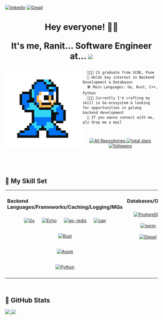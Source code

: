 [![linkedin](https://img.shields.io/badge/linkedin-informational?style=for-the-badge&logo=linkedin&logoColor=white)](https://www.linkedin.com/in/ranit-biswas/)
[![Gmail](https://img.shields.io/badge/gmail-DB4437?style=for-the-badge&logo=gmail&logoColor=white)](mailto:ranitbiswas.cs@gmail.com)

<div>
  <h1 align="center">
    Hey everyone! 👋🏻<br>
    <p>
      It's me, Ranit... Software Engineer at...  <img src="https://www.incedoinc.com/wp-content/uploads/incedo-logo.png" width=200 />
    </p>
  </h1>
</div>

<img src="./media/ranit-hero.gif" align="left" />

```
  👨🏻‍🎓 CS graduate from SCOE, Pune
  🚀 Holds key interest in Backend Development & Databases
  🛠️ Main Languages: Go, Rust, C++, Python
  🧑🏻‍💻 Currently I'm crafting my skill in Go-ecosystem & looking for opportunities in golang backend development
  📧 If you wanna connect with me, plz drop me a mail
```
<br>

<p align="center">
  <a href="https://github.com/RhoNit?tab=repositories&sort=stargazers">
    <img alt="All Repositories" title="All Repositories" src="https://custom-icon-badges.herokuapp.com/badge/-All%20Repos-640464?style=for-the-badge&logoColor=white&logo=repo"/>
  </a>
  
  <a href="https://github.com/RhoNit?tab=repositories&sort=stargazers">
    <img alt="total stars" title="Total stars on GitHub" src="https://custom-icon-badges.herokuapp.com/badge/dynamic/json?logo=star-fill&host=formatted-dynamic-badges.herokuapp.com&formatter=metric&style=for-the-badge&color=55960c&labelColor=488207&label=stars&query=%24.stars&url=https%3A%2F%2Fapi.github-star-counter.workers.dev%2Fuser%2FRhoNit"/>
  </a>
    
  <a href="https://github.com/RhoNit?tab=followers">
    <img alt="followers" title="Follow me on Github" src="https://custom-icon-badges.herokuapp.com/github/followers/RhoNit?color=e05d44&labelColor=ce4630&style=for-the-badge&logo=person-add&label=Follow&logoColor=white"/>
  </a>
    
  <!-- <a href="https://github.com/RhoNit">
    <img alt="views" title="GitHub profile views" src="https://visitor-badge-reloaded.herokuapp.com/badge?page_id=RhoNit&style=for-the-badge&color=E1AD0E&lcolor=c79600&logo=Ghostery&logoColor=white"/>
  </a> -->
</p>

<br>
<br>
<br>

## 🚀 My Skill Set  
<table><tr><td valign="top" width="50%">



### Backend Languages/Frameworks/Caching/Logging/MQs
<div align="center">  
  <a href="https://go.dev/" target="_blank"><img style="margin: 10px" src="https://profilinator.rishav.dev/skills-assets/go-original.svg" alt="Go" height="60" /></a>
  <a href="https://echo.labstack.com/" target="_blank"><img style="margin: 10px" src="https://echo.labstack.com/img/logo-light.svg" alt="Echo" height="60" /></a>
  <a href="https://redis.uptrace.dev/" target="_blank"><img style="margin: 10px" src="https://avatars.githubusercontent.com/u/1529926" alt="go-redis" height="60" /></a>
  <a href="https://pkg.go.dev/go.uber.org/zap" target="_blank"><img style="margin: 10px" src="https://raw.githubusercontent.com/uber-go/zap/v1.27.0/assets/logo.png" alt="zap" height="60" /></a>
  

  <a href="https://www.rust-lang.org/" target="_blank"><img style="margin: 10px" src="https://profilinator.rishav.dev/skills-assets/rust-plain.svg" alt="Rust" height="60" /></a>  
<!--   <a href="https://rocket.rs/" target="_blank"><img style="margin: 10px" src="https://rocket.rs/images/logo-boxed.png" alt="Rocket" height="50" /></a>   -->
  <a href="https://docs.rs/axum/latest/axum/" target="_blank"><img style="margin: 10px" src="https://upload.wikimedia.org/wikipedia/commons/6/60/Tokio_logo.svg" alt="Axum" height="60" /></a>
  <!-- <a href="https://actix.rs/" target="_blank"><img style="margin: 10px" src="https://actix.rs/img/logo-icon.png" alt="Actix-web" height="60" /></a> -->
  
  <a href="https://www.python.org/" target="_blank"><img style="margin: 10px" src="https://profilinator.rishav.dev/skills-assets/python-original.svg" alt="Python" height="60" /></a>  
<!--   <a href="https://fastapi.tiangolo.com/" target="_blank"><img style="margin: 10px" src="https://fastapi.tiangolo.com/img/logo-margin/logo-teal.png" alt="FastAPI" height="60" /></a> -->
    

</div>

</td><td valign="top" width="50%">



### Databases/ORMs  
<div align="center">  
  <a href="https://www.postgresql.org/" target="_blank"><img style="margin: 10px" src="https://profilinator.rishav.dev/skills-assets/postgresql-original-wordmark.svg" alt="PostgreSQL" height="60" /></a> 
  <a href="https://gorm.io/index.html" target="_blank"><img style="margin: 10px" src="https://gorm.io/gorm.svg" alt="gorm" height="60" /></a> 
  <a href="https://diesel.rs/" target="_blank"><img style="margin: 10px" src="https://diesel.rs/assets/images/diesel_logo_stacked_black.png" alt="Diesel" height="60" /></a>
  <!-- <a href="https://www.sea-ql.org/SeaORM/" target="_blank"><img style="margin: 10px" src="https://www.sea-ql.org/SeaORM/img/SeaORM%20logo.png" alt="SeaORM" height="70" /></a> -->

</div>


</td></tr></table>  

<br/>  

<h2 align="left">👀 GitHub Stats</h2>
<div>
  <a href="https://github.com/RhoNit">
    <img width="49%" src="https://github-readme-stats.vercel.app/api?username=RhoNit&theme=radical&title_color=0017ff&hide_border=true">
  </a>

  <a href="https://github.com/RhoNit">
    <img width="49%" src="http://github-readme-streak-stats.herokuapp.com/?api&count_private=true&include_all_commits=true&user=RhoNit&theme=radical&date_format=M%20j%5B%2C%20Y%5D&ring=0017ff&fire=0017ff&sideNums=0017ff&hide_border=true">
  </a>
</div>


